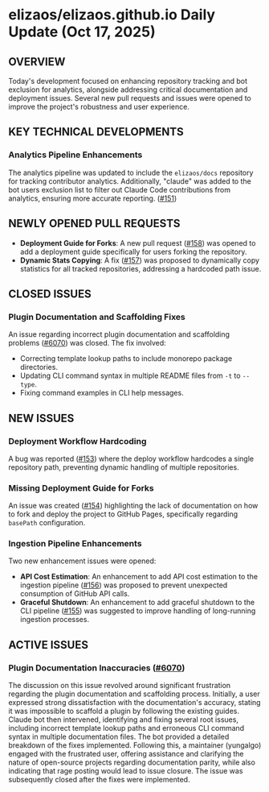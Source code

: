 # elizaos/elizaos.github.io Daily Update (Oct 17, 2025)
## OVERVIEW 
Today's development focused on enhancing repository tracking and bot exclusion for analytics, alongside addressing critical documentation and deployment issues. Several new pull requests and issues were opened to improve the project's robustness and user experience.

## KEY TECHNICAL DEVELOPMENTS

### Analytics Pipeline Enhancements
The analytics pipeline was updated to include the `elizaos/docs` repository for tracking contributor analytics. Additionally, "claude" was added to the bot users exclusion list to filter out Claude Code contributions from analytics, ensuring more accurate reporting. ([#151](https://github.com/elizaos/elizaos.github.io/pull/151))

## NEWLY OPENED PULL REQUESTS
- **Deployment Guide for Forks**: A new pull request ([#158](https://github.com/elizaos/elizaos.github.io/pull/158)) was opened to add a deployment guide specifically for users forking the repository.
- **Dynamic Stats Copying**: A fix ([#157](https://github.com/elizaos/elizaos.github.io/pull/157)) was proposed to dynamically copy statistics for all tracked repositories, addressing a hardcoded path issue.

## CLOSED ISSUES

### Plugin Documentation and Scaffolding Fixes
An issue regarding incorrect plugin documentation and scaffolding problems ([#6070](https://github.com/elizaos/elizaos.github.io/issues/6070)) was closed. The fix involved:
- Correcting template lookup paths to include monorepo package directories.
- Updating CLI command syntax in multiple README files from `-t` to `--type`.
- Fixing command examples in CLI help messages.

## NEW ISSUES

### Deployment Workflow Hardcoding
A bug was reported ([#153](https://github.com/elizaos/elizaos.github.io/issues/153)) where the deploy workflow hardcodes a single repository path, preventing dynamic handling of multiple repositories.

### Missing Deployment Guide for Forks
An issue was created ([#154](https://github.com/elizaos/elizaos.github.io/issues/154)) highlighting the lack of documentation on how to fork and deploy the project to GitHub Pages, specifically regarding `basePath` configuration.

### Ingestion Pipeline Enhancements
Two new enhancement issues were opened:
- **API Cost Estimation**: An enhancement to add API cost estimation to the ingestion pipeline ([#156](https://github.com/elizaos/elizaos.github.io/issues/156)) was proposed to prevent unexpected consumption of GitHub API calls.
- **Graceful Shutdown**: An enhancement to add graceful shutdown to the CLI pipeline ([#155](https://github.com/elizaos/elizaos.github.io/issues/155)) was suggested to improve handling of long-running ingestion processes.

## ACTIVE ISSUES

### Plugin Documentation Inaccuracies ([#6070](https://github.com/elizaos/elizaos.github.io/issues/6070))
The discussion on this issue revolved around significant frustration regarding the plugin documentation and scaffolding process. Initially, a user expressed strong dissatisfaction with the documentation's accuracy, stating it was impossible to scaffold a plugin by following the existing guides. Claude bot then intervened, identifying and fixing several root issues, including incorrect template lookup paths and erroneous CLI command syntax in multiple documentation files. The bot provided a detailed breakdown of the fixes implemented. Following this, a maintainer (yungalgo) engaged with the frustrated user, offering assistance and clarifying the nature of open-source projects regarding documentation parity, while also indicating that rage posting would lead to issue closure. The issue was subsequently closed after the fixes were implemented.